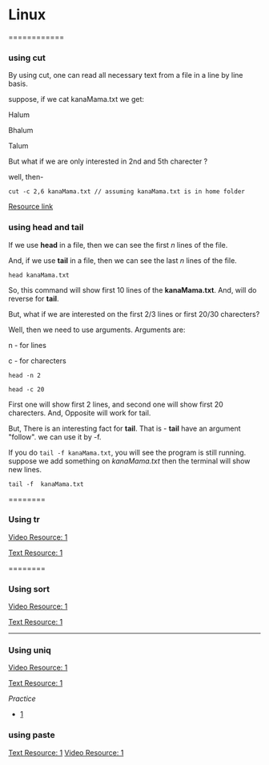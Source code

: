 # Linux
============

### using **cut**

By using cut, one can read all necessary text from a file in a line by line basis.

suppose, if we cat kanaMama.txt we get:

Halum 

Bhalum

Talum

But what if we are only interested in  2nd and 5th charecter ?

well, then-


```
cut -c 2,6 kanaMama.txt // assuming kanaMama.txt is in home folder  

``` 

[Resource link](http://www.folkstalk.com/2012/02/cut-command-in-unix-linux-examples.html)


### using **head** and **tail**

If we use **head** in a file, then we can see the first *n* lines of the file.

And, if we use **tail** in a file, then we can see the last *n* lines of the file.

```
head kanaMama.txt

```

So, this command will show first 10 lines of the **kanaMama.txt**. And, will do reverse for **tail**.

But, what if we are interested on the first 2/3 lines or first 20/30 charecters? 

Well, then we need to use arguments. Arguments are:

n - for lines 

c - for charecters


```
head -n 2

head -c 20

```

First one will show first 2 lines, and  second one will show first 20 charecters. And, Opposite will work for tail. 

But, There is an interesting fact for **tail**. That is - **tail** have an argument "follow". we can use it by -f. 

If you do `tail -f kanaMama.txt`, you will see the program is still running. suppose we add something on *kanaMama.txt* then the terminal will show new lines.

```
tail -f  kanaMama.txt

```

========

### Using **tr** 


[Video Resource: 1](https://youtu.be/RNuh1rqKIbg) 

[Text Resource: 1](http://www.thegeekstuff.com/2012/12/linux-tr-command/) 


========

### Using **sort**


[Video Resource: 1](https://youtu.be/h5MpG3QYSSk) 

[Text Resource: 1](http://www.thegeekstuff.com/2013/04/sort-files/) 


________

### Using **uniq** 

[Video Resource: 1](https://youtu.be/VRrd9ErU13w)

[Text Resource: 1](http://www.thegeekstuff.com/2013/05/uniq-command-examples/) 

*Practice*

- [1](https://www.hackerrank.com/contests/text-processing-tools-in-linux/challenges/text-processing-in-linux-the-uniq-command-2)

### using **paste**
[Text Resource: 1](http://www.theunixschool.com/2012/07/10-examples-of-paste-command-usage-in.html)
[Video Resource: 1](https://youtu.be/DCJPFjS_vss)